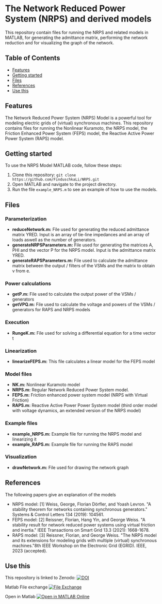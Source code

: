 # The Network Reduced Power System (NRPS) and derived models

This repository contain files for running the NRPS and related models in MATLAB, for generating the admittance matrix, performing the network reduction and for visualizing the graph of the network.

## Table of Contents

- [Features](#features)
- [Getting started](#getting-started)
- [Files](#files)
- [References](#references)
- [Use this](#use-this)

## Features

The Network Reduced Power System (NRPS) Model is a powerful tool for modeling electric grids of (virtual) synchronous machines. This repository contains files for running the Nonlinear Kuramoto, the NRPS model, the Friction Enhanced Power System (FEPS) model, the Reactive Active Power Power System (RAPS) model.

## Getting started

To use the NRPS Model MATLAB code, follow these steps:

1. Clone this repository: `git clone https://github.com/FinduschkaLi/NRPS.git`
2. Open MATLAB and navigate to the project directory.
3. Run the file `example_NRPS.m` to see an example of how to use the models.

## Files

### Parameterization

- **reduceNetwork.m:** File used for generating the reduced admittance matrix YRED. Input is an array of tie-line impedances and an array of loads aswell as the number of generators.
- **generateNRPSParameters.m:** File used for generating the matrices A, PHI and the vector P for the NRPS model. Input is the admittance matrix YRED.
- **generateRAPSParameters.m:** File used to calculate the admittance matrix between the output / filters of the VSMs and the matrix to obtain v from e.

### Power calculations

- **getP.m:** File used to calculate the output power of the VSMs / generators
- **getVPQ.m:** File used to calculate the voltage and powers of the VSMs / generators for RAPS and NRPS models

### Execution

- **RungeK.m:** File used for solving a differential equation for a time vector t

### Linearization

- **linearizeFEPS.m:** This file calculates a linear model for the FEPS model

### Model files

- **NK.m:** Nonlinear Kuramoto model
- **NRPS.m:** Regular Network Reduced Power System model.
- **FEPS.m:** Friction enhanced power system model (NRPS with Virtual Friction)
- **RAPS.m:** Reactive Active Power Power System model (third order model with voltage dynamics, an extended version of the NRPS model)

### Example files

- **example_NRPS.m:** Example file for running the NRPS model and linearizing it
- **example_RAPS.m:** Example file for running the RAPS model

### Visualization

- **drawNetwork.m:** File used for drawing the network graph

## References

The following papers give an explanation of the models

- NRPS model: [1] Weiss, George, Florian Dörfler, and Yoash Levron. "A stability theorem for networks containing synchronous generators." Systems & Control Letters 134 (2019): 104561.
- FEPS model: [2] Reissner, Florian, Hang Yin, and George Weiss. "A stability result for network reduced power systems using virtual friction and inertia." IEEE Transactions on Smart Grid 13.3 (2021): 1668-1678.
- RAPS model: [3] Reissner, Florian, and George Weiss. "The NRPS model and its extensions for modeling grids with multiple
  (virtual) synchronous machines."8th IEEE Workshop on the Electronic Grid (EGRID). IEEE, 2023 (accepted).

## Use this
This repository is linked to Zenodo:
[![DOI](https://zenodo.org/badge/677950829.svg)](https://zenodo.org/badge/latestdoi/677950829)

Matlab File exchange
[![File Exchange](https://www.mathworks.com/matlabcentral/images/matlab-file-exchange.svg)](https://de.mathworks.com/matlabcentral/fileexchange/154647-models-for-simulating-electric-grids)

Open in Matlab
[![Open in MATLAB Online](https://www.mathworks.com/images/responsive/global/open-in-matlab-online.svg)](https://matlab.mathworks.com/open/github/v1?repo=FinduschkaLi/NRPS&file=example_NRPS.m&project=NRPS_Models)
